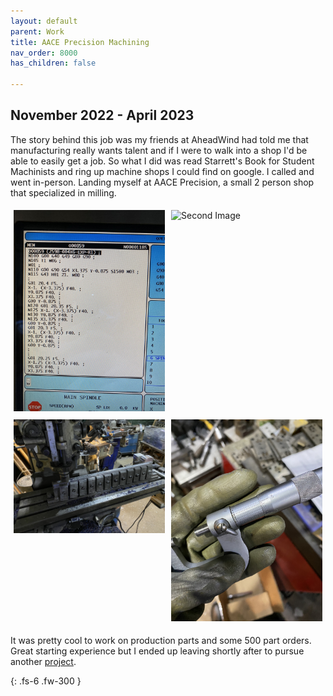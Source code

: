 ```yaml
---
layout: default
parent: Work
title: AACE Precision Machining
nav_order: 8000
has_children: false

---
```


## November 2022 - April 2023
The story behind this job was my friends at AheadWind had told me that manufacturing really wants talent and if I were to walk into a shop I'd be able to easily get a job. So what I did was read Starrett's Book for Student Machinists and ring up machine shops I could find on google. I called and went in-person. Landing myself at AACE Precision, a small 2 person shop that specialized in milling. 

<div style="display: flex;">
  <div style="flex: 1; padding: 5px;">
    <img src="../03-work/images/machining/22-10 cnc gcode.jpg" alt="First Image" style="width: 100%;">
  </div>
  <div style="flex: 1; padding: 5px;">
    <img src="../03-work/images/machining/22-12 chips.jpg" alt="Second Image" style="width: 100%;">
  </div>
</div>

<div style="display: flex;">
  <div style="flex: 1; padding: 5px;">
    <img src="../03-work/images/machining/22-12 setup.jpg" alt="First Image" style="width: 100%;">
  </div>
  <div style="flex: 1; padding: 5px;">
    <img src="../03-work/images/machining/22-12 micrometer.jpg" alt="Second Image" style="width: 100%;">
  </div>
</div>

It was pretty cool to work on production parts and some 500 part orders. Great starting experience but I ended up leaving shortly after to pursue another [project]({{site.baseurl}}/docs/04-projects/more-monuments.html).

{: .fs-6 .fw-300 }